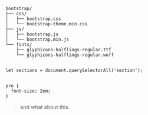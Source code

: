 
```
bootstrap/
├── css/
│   ├── bootstrap.css
│   └── bootstrap-theme.min.css
├── js/
│   ├── bootstrap.js
│   └── bootstrap.min.js
└── fonts/
    ├── glyphicons-halflings-regular.ttf
    └── glyphicons-halflings-regular.woff
```


``` script

let sections = document.querySelectorAll('section');

```

``` style

pre {
  font-size: 2em;
}

```


> and what about this.
